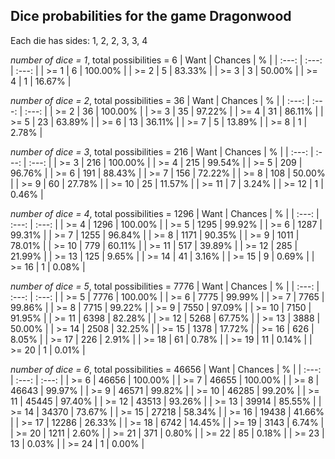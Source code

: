 ## Dice probabilities for the game Dragonwood

Each die has sides: 1, 2, 2, 3, 3, 4

*number of dice = 1*, total possibilities = 6
| Want | Chances | % |
| :---: | :---: | :---: |
| >= 1  | 6 | 100.00% |
| >= 2  | 5 |  83.33% |
| >= 3  | 3 |  50.00% |
| >= 4  | 1 |  16.67% |

*number of dice = 2*, total possibilities = 36
| Want | Chances | % |
| :---: | :---: | :---: |
| >= 2  | 36 | 100.00% |
| >= 3  | 35 |  97.22% |
| >= 4  | 31 |  86.11% |
| >= 5  | 23 |  63.89% |
| >= 6  | 13 |  36.11% |
| >= 7  |  5 |  13.89% |
| >= 8  |  1 |   2.78% |

*number of dice = 3*, total possibilities = 216
| Want | Chances | % |
| :---: | :---: | :---: |
| >= 3  | 216 | 100.00% |
| >= 4  | 215 |  99.54% |
| >= 5  | 209 |  96.76% |
| >= 6  | 191 |  88.43% |
| >= 7  | 156 |  72.22% |
| >= 8  | 108 |  50.00% |
| >= 9  |  60 |  27.78% |
| >= 10 |  25 |  11.57% |
| >= 11 |   7 |   3.24% |
| >= 12 |   1 |   0.46% |

*number of dice = 4*, total possibilities = 1296
| Want | Chances | % |
| :---: | :---: | :---: |
| >= 4  | 1296 | 100.00% |
| >= 5  | 1295 |  99.92% |
| >= 6  | 1287 |  99.31% |
| >= 7  | 1255 |  96.84% |
| >= 8  | 1171 |  90.35% |
| >= 9  | 1011 |  78.01% |
| >= 10 |  779 |  60.11% |
| >= 11 |  517 |  39.89% |
| >= 12 |  285 |  21.99% |
| >= 13 |  125 |   9.65% |
| >= 14 |   41 |   3.16% |
| >= 15 |    9 |   0.69% |
| >= 16 |    1 |   0.08% |

*number of dice = 5*, total possibilities = 7776
| Want | Chances | % |
| :---: | :---: | :---: |
| >= 5  |  7776 | 100.00% |
| >= 6  |  7775 |  99.99% |
| >= 7  |  7765 |  99.86% |
| >= 8  |  7715 |  99.22% |
| >= 9  |  7550 |  97.09% |
| >= 10 |  7150 |  91.95% |
| >= 11 |  6398 |  82.28% |
| >= 12 |  5268 |  67.75% |
| >= 13 |  3888 |  50.00% |
| >= 14 |  2508 |  32.25% |
| >= 15 |  1378 |  17.72% |
| >= 16 |   626 |   8.05% |
| >= 17 |   226 |   2.91% |
| >= 18 |    61 |   0.78% |
| >= 19 |    11 |   0.14% |
| >= 20 |     1 |   0.01% |

*number of dice = 6*, total possibilities = 46656
| Want | Chances | % |
| :---: | :---: | :---: |
| >= 6  |  46656 | 100.00% |
| >= 7  |  46655 | 100.00% |
| >= 8  |  46643 |  99.97% |
| >= 9  |  46571 |  99.82% |
| >= 10 |  46285 |  99.20% |
| >= 11 |  45445 |  97.40% |
| >= 12 |  43513 |  93.26% |
| >= 13 |  39914 |  85.55% |
| >= 14 |  34370 |  73.67% |
| >= 15 |  27218 |  58.34% |
| >= 16 |  19438 |  41.66% |
| >= 17 |  12286 |  26.33% |
| >= 18 |   6742 |  14.45% |
| >= 19 |   3143 |   6.74% |
| >= 20 |   1211 |   2.60% |
| >= 21 |    371 |   0.80% |
| >= 22 |     85 |   0.18% |
| >= 23 |     13 |   0.03% |
| >= 24 |      1 |   0.00% |

